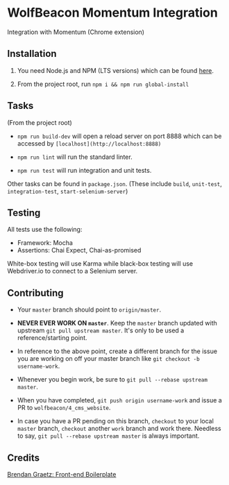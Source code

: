 # WolfBeacon Momentum Integration

Integration with Momentum (Chrome extension)

## Installation

1. You need Node.js and NPM (LTS versions) which can be found [here](https://nodejs.org).

2. From the project root, run `npm i && npm run global-install`

## Tasks

(From the project root)

- `npm run build-dev` will open a reload server on port 8888 which can be accessed by `[localhost](http://localhost:8888)`

- `npm run lint` will run the standard linter.

- `npm run test` will run integration and unit tests.

Other tasks can be found in `package.json`. (These include `build`, `unit-test`, `integration-test`, `start-selenium-server`)

## Testing

All tests use the following:

- Framework: Mocha
- Assertions: Chai Expect, Chai-as-promised

White-box testing will use Karma while black-box testing will use Webdriver.io to connect to a Selenium server.

## Contributing

* Your `master` branch should point to `origin/master`.

* **NEVER EVER WORK ON `master`**. Keep the `master` branch updated with upstream `git pull upstream master`. It's only to be used a reference/starting point.

* In reference to the above point, create a different branch for the issue you are working on off your master branch like `git checkout -b username-work`.

* Whenever you begin work, be sure to `git pull --rebase upstream master`.

* When you have completed, `git push origin username-work` and issue a PR to `wolfbeacon/4_cms_website`.

* In case you have a PR pending on this branch, `checkout` to your local `master` branch, `checkout` another `work` branch and work there. Needless to say, `git pull --rebase upstream master` is always important.

## Credits

[Brendan Graetz: Front-end Boilerplate](https://github.com/bguiz/front-end-js-testing)